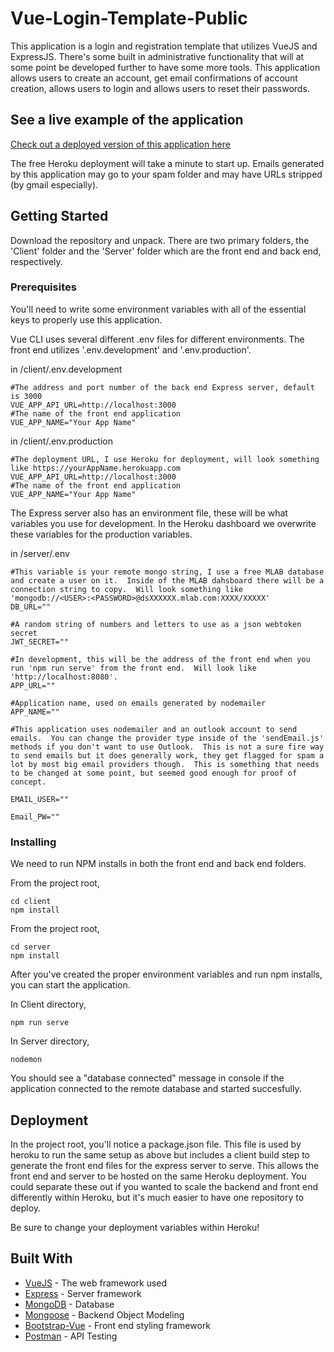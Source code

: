 # Vue-Login-Template-Public

This application is a login and registration template that utilizes VueJS and ExpressJS.  There's some built in administrative functionality that will at some point be developed further to have some more tools.  This application allows users to create an account, get email confirmations of account creation, allows users to login and allows users to reset their passwords.

## See a live example of the application

[Check out a deployed version of this application here](https://vue-login-template.herokuapp.com/)

The free Heroku deployment will take a minute to start up.  Emails generated by this application may go to your spam folder and may have URLs stripped (by gmail especially).

## Getting Started

Download the repository and unpack.  There are two primary folders, the 'Client' folder and the 'Server' folder which are the front end and back end, respectively.  

### Prerequisites

You'll need to write some environment variables with all of the essential keys to properly use this application.

Vue CLI uses several different .env files for different environments.  The front end utilizes '.env.development' and '.env.production'.

in /client/.env.development
```
#The address and port number of the back end Express server, default is 3000
VUE_APP_API_URL=http://localhost:3000
#The name of the front end application
VUE_APP_NAME="Your App Name"
```

in /client/.env.production
```
#The deployment URL, I use Heroku for deployment, will look something like https://yourAppName.herokuapp.com
VUE_APP_API_URL=http://localhost:3000
#The name of the front end application
VUE_APP_NAME="Your App Name"
```

The Express server also has an environment file, these will be what variables you use for development.  In the Heroku dashboard we overwrite these variables for the production variables.

in /server/.env
```
#This variable is your remote mongo string, I use a free MLAB database and create a user on it.  Inside of the MLAB dahsboard there will be a connection string to copy.  Will look something like 'mongodb://<USER>:<PASSWORD>@dsXXXXXX.mlab.com:XXXX/XXXXX'
DB_URL=""

#A random string of numbers and letters to use as a json webtoken secret
JWT_SECRET=""

#In development, this will be the address of the front end when you run 'npm run serve' from the front end.  Will look like 'http://localhost:8080'.
APP_URL=""

#Application name, used on emails generated by nodemailer
APP_NAME=""

#This application uses nodemailer and an outlook account to send emails.  You can change the provider type inside of the 'sendEmail.js' methods if you don't want to use Outlook.  This is not a sure fire way to send emails but it does generally work, they get flagged for spam a lot by most big email providers though.  This is something that needs to be changed at some point, but seemed good enough for proof of concept.

EMAIL_USER=""

Email_PW=""
```

### Installing

We need to run NPM installs in both the front end and back end folders.

From the project root,
```
cd client
npm install
```
From the project root,
```
cd server
npm install
```

After you've created the proper environment variables and run npm installs, you can start the application.

In Client directory,
```
npm run serve
```

In Server directory,
```
nodemon
```
You should see a "database connected" message in console if the application connected to the remote database and started succesfully.

## Deployment

In the project root, you'll notice a package.json file.  This file is used by heroku to run the same setup as above but includes a client build step to generate the front end files for the express server to serve.  This allows the front end and server to be hosted on the same Heroku deployment.  You could separate these out if you wanted to scale the backend and front end differently within Heroku, but it's much easier to have one repository to deploy.

Be sure to change your deployment variables within Heroku!

## Built With

* [VueJS](https://vuejs.org/) - The web framework used
* [Express](https://expressjs.com/) - Server framework
* [MongoDB](https://www.mongodb.com/) - Database
* [Mongoose](https://mongoosejs.com/) - Backend Object Modeling
* [Bootstrap-Vue](https://bootstrap-vue.js.org/) - Front end styling framework
* [Postman](https://www.postman.com/) - API Testing



